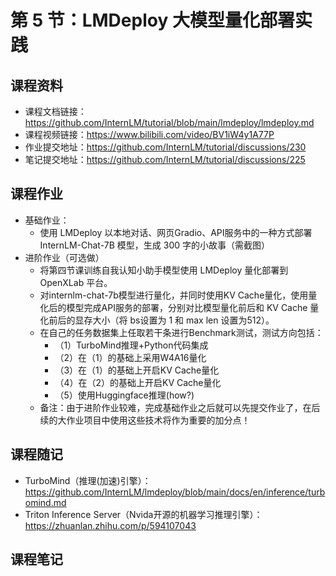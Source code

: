 # 第 5 节：LMDeploy 大模型量化部署实践

## 课程资料
- 课程文档链接：https://github.com/InternLM/tutorial/blob/main/lmdeploy/lmdeploy.md
- 课程视频链接：https://www.bilibili.com/video/BV1iW4y1A77P
- 作业提交地址：https://github.com/InternLM/tutorial/discussions/230
- 笔记提交地址：https://github.com/InternLM/tutorial/discussions/225

## 课程作业
- 基础作业：
  - 使用 LMDeploy 以本地对话、网页Gradio、API服务中的一种方式部署 InternLM-Chat-7B 模型，生成 300 字的小故事（需截图）
- 进阶作业（可选做）
  - 将第四节课训练自我认知小助手模型使用 LMDeploy 量化部署到 OpenXLab 平台。
  - 对internlm-chat-7b模型进行量化，并同时使用KV Cache量化，使用量化后的模型完成API服务的部署，分别对比模型量化前后和 KV Cache 量化前后的显存大小（将 bs设置为 1 和 max len 设置为512）。
  - 在自己的任务数据集上任取若干条进行Benchmark测试，测试方向包括：
    - （1）TurboMind推理+Python代码集成
    - （2）在（1）的基础上采用W4A16量化
    - （3）在（1）的基础上开启KV Cache量化
    - （4）在（2）的基础上开启KV Cache量化
    - （5）使用Huggingface推理(how?)
  - 备注：由于进阶作业较难，完成基础作业之后就可以先提交作业了，在后续的大作业项目中使用这些技术将作为重要的加分点！

## 课程随记
- TurboMind（推理(加速)引擎）：https://github.com/InternLM/lmdeploy/blob/main/docs/en/inference/turbomind.md
- Triton Inference Server（Nvida开源的机器学习推理引擎）：https://zhuanlan.zhihu.com/p/594107043

## 课程笔记

